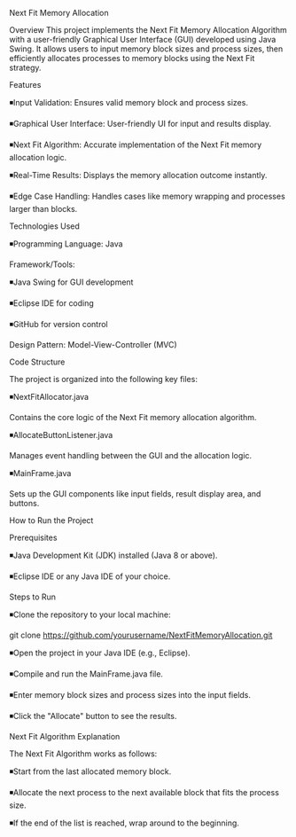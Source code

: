 Next Fit Memory Allocation

Overview
This project implements the Next Fit Memory Allocation Algorithm with a user-friendly Graphical User Interface (GUI) developed using Java Swing. It allows users to input memory block sizes and process sizes, then efficiently allocates processes to memory blocks using the Next Fit strategy.

Features 

◾Input Validation: Ensures valid memory block and process sizes.

◾Graphical User Interface: User-friendly UI for input and results display.

◾Next Fit Algorithm: Accurate implementation of the Next Fit memory allocation logic.

◾Real-Time Results: Displays the memory allocation outcome instantly.

◾Edge Case Handling: Handles cases like memory wrapping and processes larger than blocks.


Technologies Used

◾Programming Language: Java


Framework/Tools:

◾Java Swing for GUI development

◾Eclipse IDE for coding

◾GitHub for version control

Design Pattern: Model-View-Controller (MVC)


Code Structure

The project is organized into the following key files:

◾NextFitAllocator.java

  Contains the core logic of the Next Fit memory allocation algorithm.
  
◾AllocateButtonListener.java

  Manages event handling between the GUI and the allocation logic.
  
◾MainFrame.java

  Sets up the GUI components like input fields, result display area, and buttons.
  
How to Run the Project


Prerequisites

◾Java Development Kit (JDK) installed (Java 8 or above).

◾Eclipse IDE or any Java IDE of your choice.


Steps to Run

◾Clone the repository to your local machine:

git clone https://github.com/yourusername/NextFitMemoryAllocation.git

◾Open the project in your Java IDE (e.g., Eclipse).

◾Compile and run the MainFrame.java file.

◾Enter memory block sizes and process sizes into the input fields.

◾Click the "Allocate" button to see the results.


Next Fit Algorithm Explanation

The Next Fit Algorithm works as follows:

◾Start from the last allocated memory block.

◾Allocate the next process to the next available block that fits the process size.

◾If the end of the list is reached, wrap around to the beginning.
